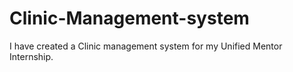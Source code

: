 # Clinic-Management-system
I have created a Clinic management system for my Unified Mentor Internship.
